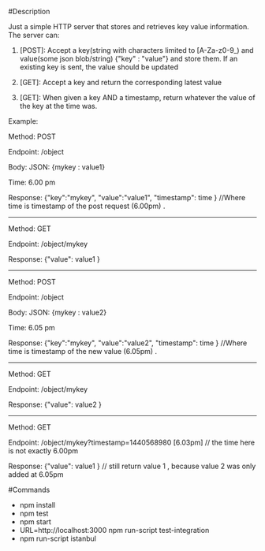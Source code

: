 #Description

Just a simple HTTP server that stores and retrieves key value information. The server can:

1. [POST]: Accept a key(string with characters limited to [A-Za-z0-9_) and value(some json blob/string) {"key" : "value"} and store them. If an existing key is sent, the value should be updated

2. [GET]: Accept a key and return the corresponding latest value

3. [GET]: When given a key AND a timestamp, return whatever the value of the key at the time was.




Example:

Method: POST

Endpoint: /object

Body: JSON: {mykey : value1}

Time: 6.00 pm

Response: {"key":"mykey", "value":"value1", "timestamp": time } //Where time is timestamp of the post request (6.00pm) .

------

Method: GET 

Endpoint: /object/mykey

Response: {"value": value1 } 

------

Method: POST

Endpoint: /object

Body: JSON: {mykey : value2}

Time: 6.05 pm

Response: {"key":"mykey", "value":"value2", "timestamp": time } //Where time is timestamp of the new value (6.05pm) .


------

Method: GET 

Endpoint: /object/mykey

Response: {"value": value2 }

------

Method: GET 

Endpoint: /object/mykey?timestamp=1440568980 [6.03pm] // the time here is not exactly 6.00pm

Response: {"value": value1 } // still return value 1 , because value 2 was only added at 6.05pm



#Commands
- npm install
- npm test
- npm start
- URL=http://localhost:3000 npm run-script test-integration
- npm run-script istanbul
